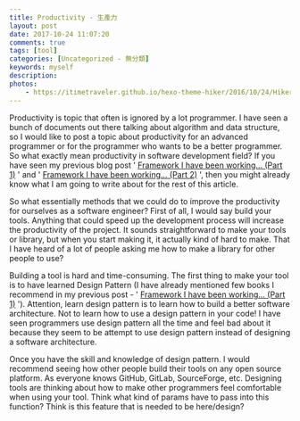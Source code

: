 ```yaml
---
title: Productivity - 生產力
layout: post
date: 2017-10-24 11:07:20
comments: true
tags: [tool]
categories: [Uncategorized - 無分類]
keywords: myself
description: 
photos:
	- https://itimetraveler.github.io/hexo-theme-hiker/2016/10/24/Hiker%E4%B8%BB%E9%A2%98%E9%A2%84%E8%A7%88/homepage-index.png
---
```


Productivity is topic that often is ignored by a lot programmer. I have 
seen a bunch of documents out there talking about algorithm and data structure,
so I would like to post a topic about productivity for an advanced programmer 
or for the programmer who wants to be a better programmer. So what exactly
mean productivity in software development field? If you have seen my previous 
blog post '
[Framework I have been working... (Part 1)](?page=Framework_sp_I_sp_have_sp_been_sp_working_sp_-Part_sp_1-)
' and '
[Framework I have been working... (Part 2)](?page=Framework_sp_I_sp_have_sp_been_sp_working_sp_-Part_sp_2-)
', then you might already know what I am going to write about for the rest of 
this article.

So what essentially methods that we could do to improve the productivity for 
ourselves as a software engineer? First of all, I would say build your tools.
Anything that could speed up the development process will increase the productivity 
of the project. It sounds straightforward to make your tools or library, but 
when you start making it, it actually kind of hard to make. That I have heard 
of a lot of people asking me how to make a library for other people to use?

Building a tool is hard and time-consuming. The first thing to make your 
tool is to have learned Design Pattern (I have already mentioned few books I 
recommend in my previous post - '
[Framework I have been working... (Part 1)](?page=Framework_sp_I_sp_have_sp_been_sp_working_sp_-Part_sp_1-)
'). Attention, learn design pattern is to learn how to build a better software 
architecture. Not to learn how to use a design pattern in your code! I have seen 
programmers use design pattern all the time and feel bad about it because they 
seem to be attempt to use design pattern instead of designing a software architecture.

Once you have the skill and knowledge of design pattern. I would recommend 
seeing how other people build their tools on any open source platform. As 
everyone knows GitHub, GitLab, SourceForge, etc. Designing tools are thinking 
about how to make other programmers feel comfortable when using your tool. 
Think what kind of params have to pass into this function? Think is this 
feature that is needed to be here/design?
